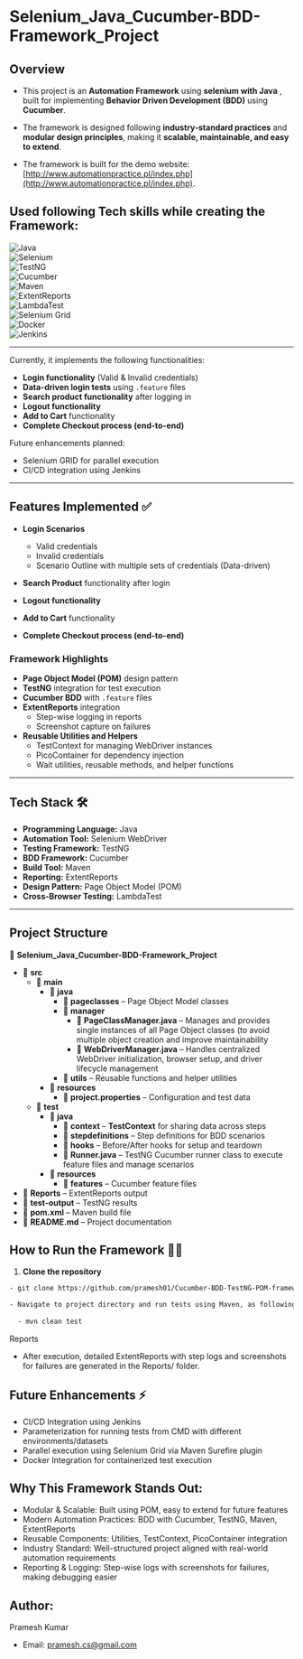 # Selenium_Java_Cucumber-BDD-Framework_Project

## Overview
- This project is an **Automation Framework** using **selenium with Java** , built for implementing **Behavior Driven Development (BDD)** using **Cucumber**.  
- The framework is designed following **industry-standard practices** and **modular design principles**, making it **scalable, maintainable, and easy to extend**.  

- The framework is built for the demo website: [http://www.automationpractice.pl/index.php](http://www.automationpractice.pl/index.php).  

## Used following Tech skills while creating the Framework:

![Java](https://img.shields.io/badge/Java-17-orange)  
![Selenium](https://img.shields.io/badge/Selenium-Automation-brightgreen)  
![TestNG](https://img.shields.io/badge/TestNG-Testing-blue)  
![Cucumber](https://img.shields.io/badge/Cucumber-BDD-success)  
![Maven](https://img.shields.io/badge/Maven-Build-red)  
![ExtentReports](https://img.shields.io/badge/ExtentReports-Reporting-green)  
![LambdaTest](https://img.shields.io/badge/LambdaTest-CrossBrowserTesting-blueviolet?logo=lambdatest)  
![Selenium Grid](https://img.shields.io/badge/Selenium-Grid-yellowgreen?logo=selenium)  
![Docker](https://img.shields.io/badge/Docker-Containerization-blue?logo=docker)  
![Jenkins](https://img.shields.io/badge/Jenkins-CI%2FCD-red?logo=jenkins) 

---

Currently, it implements the following functionalities:  

- **Login functionality** (Valid & Invalid credentials)  
- **Data-driven login tests** using `.feature` files  
- **Search product functionality** after logging in  
- **Logout functionality**
- **Add to Cart** functionality  
- **Complete Checkout process (end-to-end)**

Future enhancements planned:  

- Selenium GRID for parallel execution  
- CI/CD integration using Jenkins  

---

## Features Implemented ✅

- **Login Scenarios**
  - Valid credentials  
  - Invalid credentials  
  - Scenario Outline with multiple sets of credentials (Data-driven)  

- **Search Product** functionality after login  
- **Logout functionality**  
- **Add to Cart** functionality  
- **Complete Checkout process (end-to-end)**  

### Framework Highlights
- **Page Object Model (POM)** design pattern  
- **TestNG** integration for test execution  
- **Cucumber BDD** with `.feature` files  
- **ExtentReports** integration  
  - Step-wise logging in reports  
  - Screenshot capture on failures  
- **Reusable Utilities and Helpers**  
  - TestContext for managing WebDriver instances  
  - PicoContainer for dependency injection  
  - Wait utilities, reusable methods, and helper functions  

---

## Tech Stack 🛠️

- **Programming Language:** Java  
- **Automation Tool:** Selenium WebDriver  
- **Testing Framework:** TestNG  
- **BDD Framework:** Cucumber  
- **Build Tool:** Maven  
- **Reporting:** ExtentReports  
- **Design Pattern:** Page Object Model (POM)  
- **Cross-Browser Testing:** LambdaTest

---

## Project Structure

📁 **Selenium_Java_Cucumber-BDD-Framework_Project**
- 📁 **src**
  - 📁 **main**
    - 📁 **java**
      - 📁 **pageclasses** – Page Object Model classes
      - 📁 **manager**
        - 📄 **PageClassManager.java** – Manages and provides single instances of all Page Object classes (to avoid multiple object creation and improve maintainability
        - 📄 **WebDriverManager.java** – Handles centralized WebDriver initialization, browser setup, and driver lifecycle management
      - 📁 **utils** – Reusable functions and helper utilities
    - 📁 **resources**
      - 📄 **project.properties** – Configuration and test data
  - 📁 **test**
    - 📁 **java**
      - 📁 **context** – **TestContext** for sharing data across steps
      - 📁 **stepdefinitions** – Step definitions for BDD scenarios
      - 📁 **hooks** – Before/After hooks for setup and teardown
      - 📄 **Runner.java** – TestNG Cucumber runner class to execute feature files and manage scenarios
    - 📁 **resources**
      - 📁 **features** – Cucumber feature files
- 📁 **Reports** – ExtentReports output  
- 📁 **test-output** – TestNG results  
- 📄 **pom.xml** – Maven build file  
- 📄 **README.md** – Project documentation  

## How to Run the Framework 🏃‍♂️

1. **Clone the repository**
```bash
- git clone https://github.com/pramesh01/Cucumber-BDD-TestNG-POM-framework.git

- Navigate to project directory and run tests using Maven, as following :
  
  - mvn clean test

```
Reports
- After execution, detailed ExtentReports with step logs and screenshots for failures are generated in the Reports/ folder.

## Future Enhancements ⚡
- CI/CD Integration using Jenkins
- Parameterization for running tests from CMD with different environments/datasets
- Parallel execution using Selenium Grid via Maven Surefire plugin
- Docker Integration for containerized test execution

## Why This Framework Stands Out:
- Modular & Scalable: Built using POM, easy to extend for future features
- Modern Automation Practices: BDD with Cucumber, TestNG, Maven, ExtentReports
- Reusable Components: Utilities, TestContext, PicoContainer integration
- Industry Standard: Well-structured project aligned with real-world automation requirements
- Reporting & Logging: Step-wise logs with screenshots for failures, making debugging easier

## Author:
Pramesh Kumar
- Email: pramesh.cs@gmail.com